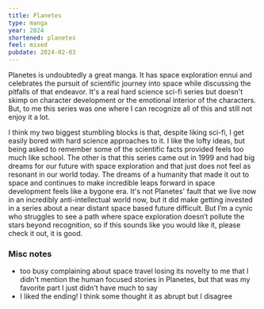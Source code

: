 ```yaml
---
title: Planetes
type: manga
year: 2024
shortened: planetes
feel: mixed
pubdate: 2024-02-03
---
```

  
Planetes is undoubtedly a great manga. It has space exploration ennui and celebrates the pursuit of scientific journey into space while discussing the pitfalls of that endeavor. It's a real hard science sci-fi series but doesn't skimp on character development or the emotional interior of the characters. But, to me this series was one where I can recognize all of this and still not enjoy it a lot.  
  
I think my two biggest stumbling blocks is that, despite liking sci-fi, I get easily bored with hard science approaches to it. I like the lofty ideas, but being asked to remember some of the scientific facts provided feels too much like school. The other is that this series came out in 1999 and had big dreams for our future with space exploration and that just does not feel as resonant in our world today. The dreams of a humanity that made it out to space and continues to make incredible leaps forward in space development feels like a bygone era. It's not Planetes' fault that we live now in an incredibly anti-intellectual world now, but it did make getting invested in a series about a near distant space based future difficult. But I’m a cynic who struggles to see a path where space exploration doesn’t pollute the stars beyond recognition, so if this sounds like you would like it, please check it out, it is good.  

### Misc notes

* too busy complaining about space travel losing its novelty to me that I didn't mention the human focused stories in Planetes, but that was my favorite part I just didn't have much to say
* I liked the ending! I think some thought it as abrupt but I disagree  
